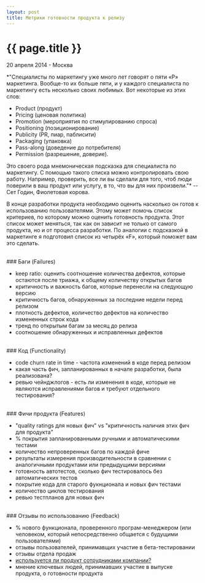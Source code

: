 ```yaml
---
layout: post
title: Метрики готовности продукта к релизу
---
```


{{ page.title }}
================

<p class="meta">20 апреля 2014 - Москва</p>

*"Специалисты по маркетингу уже много лет говорят о пяти «Р» маркетинга.
Вообще-то их больше пяти, и у каждого специалиста по маркетингу
есть несколько своих любимых. Вот некоторые из этих слов:

* Product (продукт)
* Pricing (ценовая политика)
* Promotion (мероприятия по стимулированию спроса)
* Positioning (позиционирование)
* Publicity (PR, пиар, паблисити)
* Packaging (упаковка)
* Pass-along (доведение до потребителя)
* Permission (разрешение, доверие).

Это своего рода мнемоническая подсказка для специалиста по маркетингу.
С помощью такого списка можно контролировать свою работу.
Например, проверить, все ли вы сделали для того, чтоб люди поверили
в ваш продукт или услугу, в то, что вы для них произвели."* --  Сет Годин, Фиолетовая корова.

В конце разработки продукта необходимо оценить насколько он готов к использованию пользователями.
Этому может помочь список критериев, по которому можно оценить готовность продукта.
Этот список может меняться, так как он зависит не только от самого продукта, но и от процесса разработки.
По аналогии с подсказкой в маркетинге я подготовил список из четырёх «F», который поможет вам это сделать.

<br>
### Баги (Failures)

* keep ratio: оценить соотношение количества дефектов, которые остаются после триажа,
к общему количеству открытых багов
* критичность и важность багов, которые перенесли на следующую версию
* критичность багов, обнаруженных за последние недели перед релизом
* плотность дефектов, количество дефектов на количество измененных строк кода
* тренд по открытым багам за месяц до релиза
* соотношение обнаруженных и исправленных дефектов

<br>
### Код (Functionality)

* code churn rate in time - частота изменений в коде перед релизом
* какая часть фич, запланированных в начале разработки, была реализована?
* ревью чейнджлогов - есть ли изменения в коде, которые не являются исправлениями багов
и требуют отдельного тестирования?

<br>
### Фичи продукта (Features)

* "quality ratings для новых фич" vs "критичность наличия этих фич для продукта"
* % покрытия запланированными ручными и автоматическими тестами
* количество непроверенных багов по каждой фиче
* результаты измерения производительности в сравнении с аналогичными продуктами
или предыдущими версиями
* готовность автотестов, сколько фич тестировалось без автоматических тестов
* покрытие кода для старого фукнционала и новых фич тестами
* количество циклов тестирования
* ревью тестпланов для новых фич

<br>
### Отзывы по использованию (Feedback)

* % нового функционала, проверенного програм-менеджером
	(или человеком, который непосредственно общается с будущими пользователями)
* отзывы пользователей, принимавщих участие в бета-тестировании
* отзывы отдела продаж
* [используется ли продукт сотрудниками компании?](https://en.wikipedia.org/wiki/Eating_your_own_dog_food)
* мнение ключевых людей, принимавших участие в выпуске продукта, о готовности продукта

